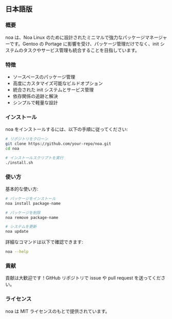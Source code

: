## 日本語版

### 概要
noa は、Noa Linux のために設計されたミニマルで強力なパッケージマネージャーです。Gentoo の Portage に影響を受け、パッケージ管理だけでなく、init システムのタスクやサービス管理も統合することを目指しています。

### 特徴
- ソースベースのパッケージ管理
- 高度にカスタマイズ可能なビルドオプション
- 統合された init システムとサービス管理
- 依存関係の追跡と解決
- シンプルで軽量な設計

### インストール
noa をインストールするには、以下の手順に従ってください:

```sh
# リポジトリをクローン
git clone https://github.com/your-repo/noa.git
cd noa

# インストールスクリプトを実行
./install.sh
```

### 使い方
基本的な使い方:

```sh
# パッケージをインストール
noa install package-name

# パッケージを削除
noa remove package-name

# システムを更新
noa update
```

詳細なコマンドは以下で確認できます:
```sh
noa --help
```

### 貢献
貢献は大歓迎です！GitHub リポジトリで issue や pull request を送ってください。

### ライセンス
noa は MIT ライセンスのもとで提供されています。

